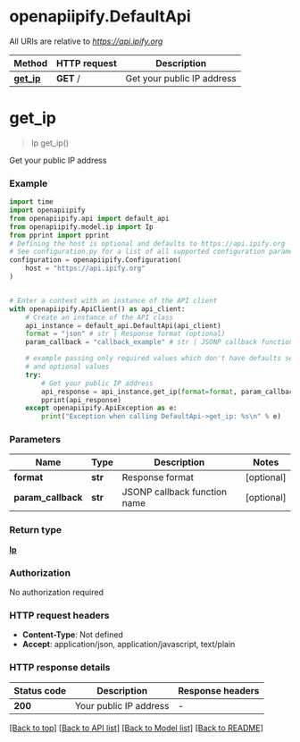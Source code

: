 # openapiipify.DefaultApi

All URIs are relative to *https://api.ipify.org*

Method | HTTP request | Description
------------- | ------------- | -------------
[**get_ip**](DefaultApi.md#get_ip) | **GET** / | Get your public IP address


# **get_ip**
> Ip get_ip()

Get your public IP address

### Example


```python
import time
import openapiipify
from openapiipify.api import default_api
from openapiipify.model.ip import Ip
from pprint import pprint
# Defining the host is optional and defaults to https://api.ipify.org
# See configuration.py for a list of all supported configuration parameters.
configuration = openapiipify.Configuration(
    host = "https://api.ipify.org"
)


# Enter a context with an instance of the API client
with openapiipify.ApiClient() as api_client:
    # Create an instance of the API class
    api_instance = default_api.DefaultApi(api_client)
    format = "json" # str | Response format (optional)
    param_callback = "callback_example" # str | JSONP callback function name (optional)

    # example passing only required values which don't have defaults set
    # and optional values
    try:
        # Get your public IP address
        api_response = api_instance.get_ip(format=format, param_callback=param_callback)
        pprint(api_response)
    except openapiipify.ApiException as e:
        print("Exception when calling DefaultApi->get_ip: %s\n" % e)
```


### Parameters

Name | Type | Description  | Notes
------------- | ------------- | ------------- | -------------
 **format** | **str**| Response format | [optional]
 **param_callback** | **str**| JSONP callback function name | [optional]

### Return type

[**Ip**](Ip.md)

### Authorization

No authorization required

### HTTP request headers

 - **Content-Type**: Not defined
 - **Accept**: application/json, application/javascript, text/plain


### HTTP response details

| Status code | Description | Response headers |
|-------------|-------------|------------------|
**200** | Your public IP address |  -  |

[[Back to top]](#) [[Back to API list]](../README.md#documentation-for-api-endpoints) [[Back to Model list]](../README.md#documentation-for-models) [[Back to README]](../README.md)

